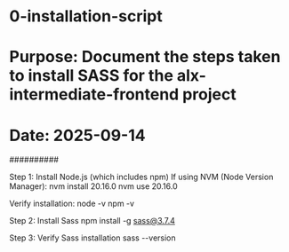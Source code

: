 # 0-installation-script
# Purpose: Document the steps taken to install SASS for the alx-intermediate-frontend project
# Date: 2025-09-14

##########


Step 1: Install Node.js (which includes npm)
If using NVM (Node Version Manager):
nvm install 20.16.0
nvm use 20.16.0

Verify installation:
node -v
npm -v

Step 2: Install Sass
npm install -g sass@3.7.4

Step 3: Verify Sass installation
sass --version

